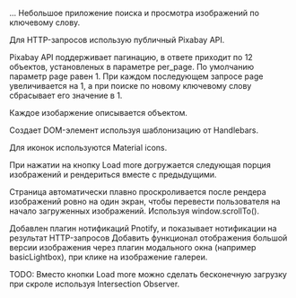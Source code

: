 ...
Небольшое приложение поиска и просмотра изображений по ключевому слову.

Для HTTP-запросов использую публичный Pixabay API.

Pixabay API поддерживает пагинацию, в ответе приходит по 12 объектов, установленых в параметре per_page. По умолчанию параметр page равен 1. При каждом последующем запросе page увеличивается на 1, а при поиске по новому ключевому слову сбрасывает его значение в 1.

Каждое изобаржение описывается объектом.

Создает DOM-элемент используя шаблонизацию от Handlebars.

Для иконок используются Material icons. 

При нажатии на кнопку Load more догружается следующая порция изображений и рендериться вместе с предыдущими.

Страница  автоматически плавно проскроливается после рендера изображений ровно на один экран, чтобы перевести пользователя на начало загруженных изображений. Используя window.scrollTo().

Добавлен плагин нотификаций Pnotify, и показывает нотификации на результат HTTP-запросов
Добавить функционал отображения большой версии изображения через плагин модального окна (например basicLightbox), при клике на изображение галереи.

TODO: Вместо кнопки Load more можно сделать бесконечную загрузку при скроле используя Intersection Observer.
